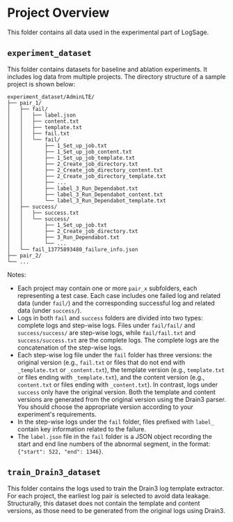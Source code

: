 # Project Overview

This folder contains all data used in the experimental part of LogSage.

## `experiment_dataset`

This folder contains datasets for baseline and ablation experiments. It includes log data from multiple projects. The directory structure of a sample project is shown below:

```
experiment_dataset/AdminLTE/
├── pair_1/
│   ├── fail/
│   │   ├── label.json
│   │   ├── content.txt
│   │   ├── template.txt
│   │   ├── fail.txt
│   │   └── fail/
│   │       ├── 1_Set_up_job.txt
│   │       ├── 1_Set_up_job_content.txt
│   │       ├── 1_Set_up_job_template.txt
│   │       ├── 2_Create_job_directory.txt
│   │       ├── 2_Create_job_directory_content.txt
│   │       ├── 2_Create_job_directory_template.txt
│   │       ├── ...
│   │       ├── label_3_Run_Dependabot.txt
│   │       ├── label_3_Run_Dependabot_content.txt
│   │       └── label_3_Run_Dependabot_template.txt
│   ├── success/
│   │   ├── success.txt
│   │   └── success/
│   │       ├── 1_Set_up_job.txt
│   │       ├── 2_Create_job_directory.txt
│   │       ├── 3_Run_Dependabot.txt
│   │       └── ...
│   └── fail_13775893480_failure_info.json
├── pair_2/
└── ...
```

Notes:

* Each project may contain one or more `pair_x` subfolders, each representing a test case. Each case includes one failed log and related data (under `fail/`) and the corresponding successful log and related data (under `success/`).
* Logs in both `fail` and `success` folders are divided into two types: complete logs and step-wise logs. Files under `fail/fail/` and `success/success/` are step-wise logs, while `fail/fail.txt` and `success/success.txt` are the complete logs. The complete logs are the concatenation of the step-wise logs.
* Each step-wise log file under the `fail` folder has three versions: the original version (e.g., `fail.txt` or files that do not end with `_template.txt` or `_content.txt`), the template version (e.g., `template.txt` or files ending with `_template.txt`), and the content version (e.g., `content.txt` or files ending with `_content.txt`). In contrast, logs under `success` only have the original version. Both the template and content versions are generated from the original version using the Drain3 parser. You should choose the appropriate version according to your experiment's requirements.
* In the step-wise logs under the `fail` folder, files prefixed with `label_` contain key information related to the failure.
* The `label.json` file in the `fail` folder is a JSON object recording the start and end line numbers of the abnormal segment, in the format: `{"start": 522, "end": 1346}`.

## `train_Drain3_dataset`

This folder contains the logs used to train the Drain3 log template extractor. For each project, the earliest log pair is selected to avoid data leakage. Structurally, this dataset does not contain the template and content versions, as those need to be generated from the original logs using Drain3.
